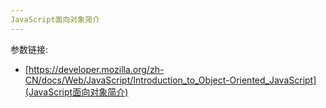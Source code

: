 ```yaml
---
JavaScript面向对象简介
---
```


参数链接:

- [https://developer.mozilla.org/zh-CN/docs/Web/JavaScript/Introduction_to_Object-Oriented_JavaScript](JavaScript面向对象简介)